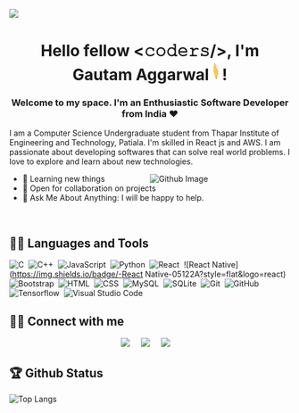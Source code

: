 ![](https://raw.githubusercontent.com/halfrost/halfrost/master/icons/header_.png)

<h1 align="center"> Hello fellow  &lt;𝚌𝚘𝚍𝚎𝚛𝚜/&gt;, I'm Gautam Aggarwal <img src="https://raw.githubusercontent.com/ABSphreak/ABSphreak/master/gifs/Hi.gif" width="10px" height="35px"> ! </h1>

<h3 align="center">Welcome to my space. I'm an Enthusiastic Software Developer from India ❤</h3>
  
I am a Computer Science Undergraduate student from Thapar Institute of Engineering and Technology, Patiala. I'm skilled in React js and AWS. I am passionate about developing softwares that can solve real world problems.  I love to explore and learn about new technologies.




<img width="50%" align="right" alt="Github Image" src="https://raw.githubusercontent.com/onimur/.github/master/.resources/git-header.svg" />

- 🌱 Learning new things
- 👯 Open for collaboration on projects
- 💬 Ask Me About Anything: I will be happy to help.
<br />

## 👨‍💻 Languages and Tools
![C](https://img.shields.io/badge/-C-05122A?style=flat&logo=C&logoColor=A8B9CC)&nbsp;
![C++](https://img.shields.io/badge/-C++-05122A?style=flat&logo=C%2B%2B&logoColor=00599C)&nbsp;
![JavaScript](https://img.shields.io/badge/-JavaScript-05122A?style=flat&logo=javascript)&nbsp;
![Python](https://img.shields.io/badge/-Python-05122A?style=flat&logo=python)&nbsp;
![React](https://img.shields.io/badge/-React-05122A?style=flat&logo=react)&nbsp;
![React Native](https://img.shields.io/badge/-React Native-05122A?style=flat&logo=react)&nbsp;
![Bootstrap](https://img.shields.io/badge/-Bootstrap-05122A?style=flat&logo=bootstrap&logoColor=563D7C)&nbsp;
![HTML](https://img.shields.io/badge/-HTML-05122A?style=flat&logo=HTML5)&nbsp;
![CSS](https://img.shields.io/badge/-CSS-05122A?style=flat&logo=CSS3&logoColor=1572B6)&nbsp;
![MySQL](https://img.shields.io/badge/-MySQL-05122A?style=flat&logo=mysql)&nbsp;
![SQLite](https://img.shields.io/badge/-SQLite-05122A?style=flat&logo=sqlite)&nbsp;
![Git](https://img.shields.io/badge/-Git-05122A?style=flat&logo=git)&nbsp;
![GitHub](https://img.shields.io/badge/-GitHub-05122A?style=flat&logo=github)&nbsp;
![Tensorflow](https://img.shields.io/badge/-Tensorflow-05122A?style=flat&logo=tensorflow)&nbsp;
![Visual Studio Code](https://img.shields.io/badge/-Visual%20Studio%20Code-05122A?style=flat&logo=visual-studio-code&logoColor=007ACC)&nbsp;



## 🤝🏻 Connect with me
<p align="center">
  <a href="mailto:gaggarwal2810@gmail.com"><img src="https://img.shields.io/badge/-gaggarwal2810-D14836?style=flat&logo=Gmail&logoColor=white"/></a> &nbsp;&nbsp;&nbsp;
  <a href="https://www.linkedin.com/in/gaggarwal2810/"><img src="https://img.shields.io/badge/-Gautam%20Aggarwal-0077B5?style=flat&logo=LinkedIn&logoColor=white"/></a> &nbsp;&nbsp;&nbsp;
  <a href="https://github.com/gautamaggarwal2810"><img src="https://img.shields.io/badge/-gautamaggarwal2810-D14836?style=flat&logo=GitHub&logoColor=black"/></a> &nbsp;&nbsp;&nbsp;
</p>


## 🏆 Github Status


![Top Langs](https://github-readme-stats-eight-theta.vercel.app/api/top-langs/?username=gautamaggarwal2810&layout=compact&langs_count=8&theme=algolia&langs_count=25&card_width=450)



<br/>
